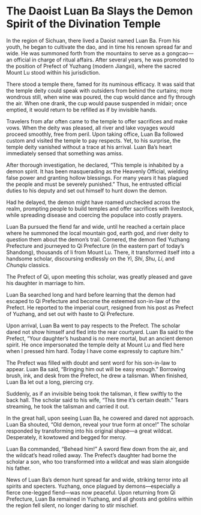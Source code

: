 # The Daoist Luan Ba Slays the Demon Spirit of the Divination Temple

In the region of Sichuan, there lived a Daoist named Luan Ba. From his youth, he began to cultivate the dao, and in time his renown spread far and wide. He was summoned forth from the mountains to serve as a gongcao—an official in charge of ritual affairs. After several years, he was promoted to the position of Prefect of Yuzhang (modern Jiangxi), where the sacred Mount Lu stood within his jurisdiction.

There stood a temple there, famed for its numinous efficacy. It was said that the temple deity could speak with outsiders from behind the curtains; more wondrous still, when wine was poured, the cup would dance and fly through the air. When one drank, the cup would pause suspended in midair; once emptied, it would return to be refilled as if by invisible hands.

Travelers from afar often came to the temple to offer sacrifices and make vows. When the deity was pleased, all river and lake voyages would proceed smoothly, free from peril. Upon taking office, Luan Ba followed custom and visited the temple to pay respects. Yet, to his surprise, the temple deity vanished without a trace at his arrival. Luan Ba’s heart immediately sensed that something was amiss.

After thorough investigation, he declared, “This temple is inhabited by a demon spirit. It has been masquerading as the Heavenly Official, wielding false power and granting hollow blessings. For many years it has plagued the people and must be severely punished.” Thus, he entrusted official duties to his deputy and set out himself to hunt down the demon.

Had he delayed, the demon might have roamed unchecked across the realm, prompting people to build temples and offer sacrifices with livestock, while spreading disease and coercing the populace into costly prayers.

Luan Ba pursued the fiend far and wide, until he reached a certain place where he summoned the local mountain god, earth god, and river deity to question them about the demon’s trail. Cornered, the demon fled Yuzhang Prefecture and journeyed to Qi Prefecture (in the eastern part of today’s Shandong), thousands of li from Mount Lu. There, it transformed itself into a handsome scholar, discoursing endlessly on the *Yi*, *Shi*, *Shu*, *Li*, and *Chunqiu* classics.

The Prefect of Qi, upon meeting this scholar, was greatly pleased and gave his daughter in marriage to him.

Luan Ba searched long and hard before learning that the demon had escaped to Qi Prefecture and become the esteemed son-in-law of the Prefect. He reported to the imperial court, resigned from his post as Prefect of Yuzhang, and set out with haste to Qi Prefecture.

Upon arrival, Luan Ba went to pay respects to the Prefect. The scholar dared not show himself and fled into the rear courtyard. Luan Ba said to the Prefect, “Your daughter’s husband is no mere mortal, but an ancient demon spirit. He once impersonated the temple deity at Mount Lu and fled here when I pressed him hard. Today I have come expressly to capture him.”

The Prefect was filled with doubt and sent word for his son-in-law to appear. Luan Ba said, “Bringing him out will be easy enough.” Borrowing brush, ink, and desk from the Prefect, he drew a talisman. When finished, Luan Ba let out a long, piercing cry.

Suddenly, as if an invisible being took the talisman, it flew swiftly to the back hall. The scholar said to his wife, “This time it’s certain death.” Tears streaming, he took the talisman and carried it out.

In the great hall, upon seeing Luan Ba, he cowered and dared not approach. Luan Ba shouted, “Old demon, reveal your true form at once!” The scholar responded by transforming into his original shape—a great wildcat. Desperately, it kowtowed and begged for mercy.

Luan Ba commanded, “Behead him!” A sword flew down from the air, and the wildcat’s head rolled away. The Prefect’s daughter had borne the scholar a son, who too transformed into a wildcat and was slain alongside his father.

News of Luan Ba’s demon hunt spread far and wide, striking terror into all spirits and specters. Yuzhang, once plagued by demons—especially a fierce one-legged fiend—was now peaceful. Upon returning from Qi Prefecture, Luan Ba remained in Yuzhang, and all ghosts and goblins within the region fell silent, no longer daring to stir mischief.